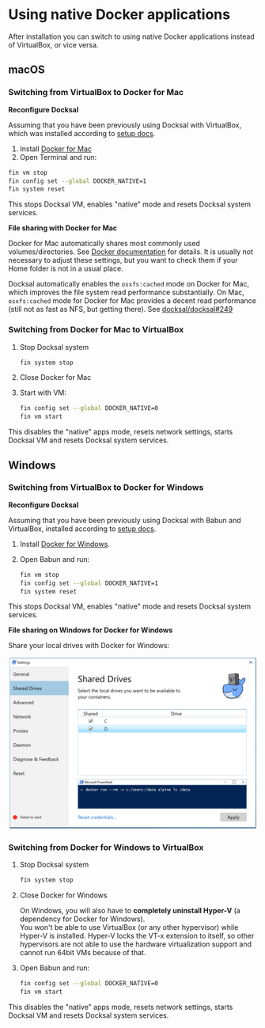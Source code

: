 # Using native Docker applications 

After installation you can switch to using native Docker applications instead of VirtualBox, or vice versa.

## macOS

### Switching from VirtualBox to Docker for Mac

**Reconfigure Docksal**

Assuming that you have been previously using Docksal with VirtualBox, which was installed according to [setup docs](setup.md).

1. Install [Docker for Mac](https://docs.docker.com/docker-for-mac)
1. Open Terminal and run:

```bash
fin vm stop
fin config set --global DOCKER_NATIVE=1
fin system reset
```

This stops Docksal VM, enables "native" mode and resets Docksal system services.

**File sharing with Docker for Mac**

Docker for Mac automatically shares most commonly used volumes/directories.
See [Docker documentation](https://docs.docker.com/docker-for-mac/#file-sharing) for details.
It is usually not necessary to adjust these settings, but you want to check them if your Home folder
is not in a usual place.

Docksal automatically enables the `osxfs:cached` mode on Docker for Mac, which improves the file system read performance 
substantially. On Mac, `osxfs:cached` mode for Docker for Mac provides a decent read performance (still not as fast as NFS, but 
getting there). See [docksal/docksal#249](https://github.com/docksal/docksal/issues/249)


### Switching from Docker for Mac to VirtualBox 

1. Stop Docksal system

    ```bash
    fin system stop
    ```

1. Close Docker for Mac

2. Start with VM: 

    ```bash
    fin config set --global DOCKER_NATIVE=0
    fin vm start
    ```

This disables the "native" apps mode, resets network settings, starts Docksal VM and resets Docksal system services.

## Windows

### Switching from VirtualBox to Docker for Windows

**Reconfigure Docksal**

Assuming that you have been previously using Docksal with Babun and VirtualBox, installed according to [setup docs](setup.md).

1. Install [Docker for Windows](https://docs.docker.com/docker-for-windows).
1. Open Babun and run:

    ```bash
    fin vm stop
    fin config set --global DOCKER_NATIVE=1
    fin system reset
    ```

This stops Docksal VM, enables "native" mode and resets Docksal system services.

**File sharing on Windows for Docker for Windows**

Share your local drives with Docker for Windows:

![Sharing Windows drives with Docker](../_img/docker-for-win-share-drives.png)

### Switching from Docker for Windows to VirtualBox 

1. Stop Docksal system

    ```bash
    fin system stop
    ```

1. Close Docker for Windows

    On Windows, you will also have to **completely uninstall Hyper-V** (a dependency for Docker for Windows).  
    You won't be able to use VirtualBox (or any other hypervisor) while Hyper-V is installed. 
    Hyper-V locks the VT-x extension to itself, so other hypervisors are not able to use the hardware virtualization 
    support and cannot run 64bit VMs because of that.

2. Open Babun and run: 

    ```bash
    fin config set --global DOCKER_NATIVE=0
    fin vm start
    ```

This disables the "native" apps mode, resets network settings, starts Docksal VM and resets Docksal system services.
